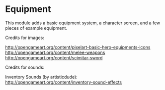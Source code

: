 Equipment
============

This module adds a basic equipment system, a character screen, and a few pieces of example equipment.


Credits for images:

http://opengameart.org/content/pixelart-basic-hero-equipments-icons
http://opengameart.org/content/melee-weapons
http://opengameart.org/content/scimitar-sword

Credits for sounds:

Inventory Sounds (by artisticdude): http://opengameart.org/content/inventory-sound-effects
